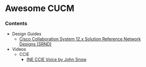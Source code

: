# Awesome CUCM

### Contents
- Design Guides
  - [Cisco Collaboration System 12.x Solution Reference Network Designs (SRND)](https://www.cisco.com/c/en/us/td/docs/voice_ip_comm/cucm/srnd/collab12/collab12.html)
- Videos
  - CCIE
    - [INE CCIE Voice by John Snow](https://ine.com)
